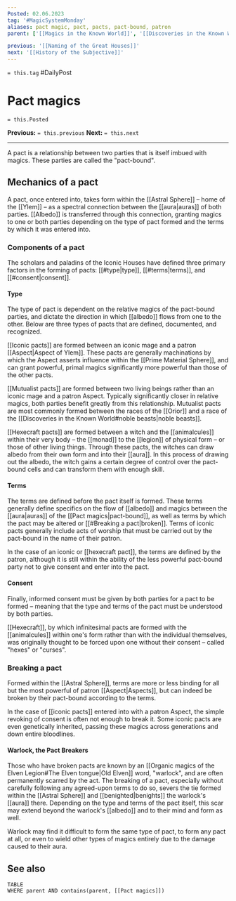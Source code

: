 ```yaml
---
Posted: 02.06.2023
tag: '#MagicSystemMonday'
aliases: pact magic, pact, pacts, pact-bound, patron
parent: ['[[Magics in the Known World]]', '[[Discoveries in the Known World]]']

previous: '[[Naming of the Great Houses]]'
next: '[[History of the Subjective]]'
---
```


`= this.tag` #DailyPost

# Pact magics

`= this.Posted`

**Previous:** `= this.previous`
**Next:** `= this.next`

---

A pact is a relationship between two parties that is itself imbued with magics. These parties are called the "pact-bound".

## Mechanics of a pact

A pact, once entered into, takes form within the [[Astral Sphere]] – home of the [[Ylem]] – as a spectral connection between the [[aura|auras]] of both parties. [[Albedo]] is transferred through this connection, granting magics to one or both parties depending on the type of pact formed and the terms by which it was entered into.

### Components of a pact

The scholars and paladins of the Iconic Houses have defined three primary factors in the forming of pacts: [[#type|type]], [[#terms|terms]], and [[#consent|consent]].

#### Type

The type of pact is dependent on the relative magics of the pact-bound parties, and dictate the direction in which [[albedo]] flows from one to the other. Below are three types of pacts that are defined, documented, and recognized.

[[Iconic pacts]] are formed between an iconic mage and a patron [[Aspect|Aspect of Ylem]]. These pacts are generally machinations by which the Aspect asserts influence within the [[Prime Material Sphere]], and can grant powerful, primal magics significantly more powerful than those of the other pacts.

[[Mutualist pacts]] are formed between two living beings rather than an iconic mage and a patron Aspect. Typically significantly closer in relative magics, both parties benefit greatly from this relationship. Mutualist pacts are most commonly formed between the races of the [[Orior]] and a race of the [[Discoveries in the Known World#noble beasts|noble beasts]].

[[Hexecraft pacts]] are formed between a witch and the [[animalcules]] within their very body – the [[monad]] to the [[legion]] of physical form – or those of other living things. Through these pacts, the witches can draw albedo from their own form and into their [[aura]]. In this process of drawing out the albedo, the witch gains a certain degree of control over the pact-bound cells and can transform them with enough skill.

#### Terms

The terms are defined before the pact itself is formed. These terms generally define specifics on the flow of [[albedo]] and magics between the [[aura|auras]] of the [[Pact magics|pact-bound]], as well as terms by which the pact may be altered or [[#Breaking a pact|broken]]. Terms of iconic pacts generally include acts of worship that must be carried out by the pact-bound in the name of their patron.

In the case of an iconic or [[hexecraft pact]], the terms are defined by the patron, although it is still within the ability of the less powerful pact-bound party not to give consent and enter into the pact.

#### Consent

Finally, informed consent must be given by both parties for a pact to be formed – meaning that the type and terms of the pact must be understood by both parties.

[[Hexecraft]], by which infinitesimal pacts are formed with the [[animalcules]] within one's form rather than with the individual themselves, was originally thought to be forced upon one without their consent – called "hexes" or "curses".

### Breaking a pact

Formed within the [[Astral Sphere]], terms are more or less binding for all but the most powerful of patron [[Aspect|Aspects]], but can indeed be broken by their pact-bound according to the terms.

In the case of [[iconic pacts]] entered into with a patron Aspect, the simple revoking of consent is often not enough to break it. Some iconic pacts are even genetically inherited, passing these magics across generations and down entire bloodlines.

#### Warlock, the Pact Breakers

Those who have broken pacts are known by an [[Organic magics of the Elven Legion#The Elven tongue|Old Elven]] word, "warlock", and are often permanently scarred by the act. The breaking of a pact, especially without carefully following any agreed-upon terms to do so, severs the tie formed within the [[Astral Sphere]] and [[benighted|benights]] the warlock's [[aura]] there. Depending on the type and terms of the pact itself, this scar may extend beyond the warlock's [[albedo]] and to their mind and form as well.

Warlock may find it difficult to form the same type of pact, to form any pact at all, or even to wield other types of magics entirely due to the damage caused to their aura.

## See also

```dataview
TABLE
WHERE parent AND contains(parent, [[Pact magics]])
```
